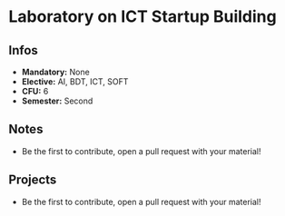 # Laboratory on ICT Startup Building
## Infos
- **Mandatory:** None
- **Elective:** AI, BDT, ICT, SOFT
- **CFU:** 6
- **Semester:** Second

## Notes
- Be the first to contribute, open a pull request with your material!

## Projects
- Be the first to contribute, open a pull request with your material!